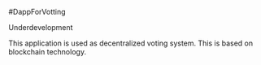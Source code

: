 #DappForVotting

Underdevelopment

This application is used as decentralized voting system. This is based on blockchain technology.
